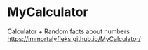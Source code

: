 # MyCalculator
Calculator + Random facts about numbers https://immortalyfleks.github.io/MyCalculator/
